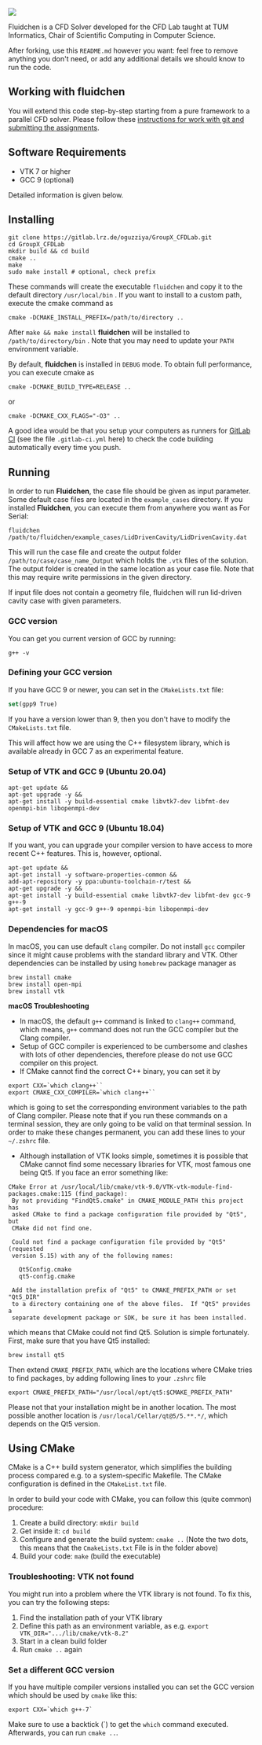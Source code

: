 ![](FluidchenLogo.png)

Fluidchen is a CFD Solver developed for the CFD Lab taught at TUM Informatics, Chair of Scientific Computing in Computer Science.

After forking, use this `README.md` however you want: feel free to remove anything you don't need,
or add any additional details we should know to run the code.

## Working with fluidchen

You will extend this code step-by-step starting from a pure framework to a parallel CFD solver. Please follow these [instructions for work with git and submitting the assignments](docs/first-steps.md).

## Software Requirements

* VTK 7 or higher
* GCC 9 (optional)
  
Detailed information is given below.

## Installing

```shell
git clone https://gitlab.lrz.de/oguzziya/GroupX_CFDLab.git
cd GroupX_CFDLab
mkdir build && cd build
cmake ..
make
sudo make install # optional, check prefix
```

These commands will create the executable `fluidchen` and copy it to the default directory `/usr/local/bin` . If you want to install to a custom path, execute the cmake command as

```shell
cmake -DCMAKE_INSTALL_PREFIX=/path/to/directory ..
```

After `make && make install` **fluidchen** will be installed to `/path/to/directory/bin` . Note that you may need to update your `PATH` environment variable.

By default, **fluidchen** is installed in `DEBUG` mode. To obtain full performance, you can execute cmake as

```shell
cmake -DCMAKE_BUILD_TYPE=RELEASE ..
```

or

```shell
cmake -DCMAKE_CXX_FLAGS="-O3" ..
```

A good idea would be that you setup your computers as runners for [GitLab CI](https://docs.gitlab.com/ee/ci/)
(see the file `.gitlab-ci.yml` here) to check the code building automatically every time you push.

## Running

In order to run **Fluidchen**, the case file should be given as input parameter. Some default case files are located in the `example_cases` directory. If you installed **Fluidchen**, you can execute them from anywhere you want as
For Serial:

```shell
fluidchen /path/to/fluidchen/example_cases/LidDrivenCavity/LidDrivenCavity.dat
```

This will run the case file and create the output folder `/path/to/case/case_name_Output` which holds the `.vtk` files of the solution. The output folder is created in the same location as your case file. Note that this may require write permissions in the given directory.

If input file does not contain a geometry file, fluidchen will run lid-driven cavity case with given parameters.

### GCC version

You can get you current version of GCC by running:

```shell
g++ -v
```

### Defining your GCC version

If you have GCC 9 or newer, you can set in the `CMakeLists.txt` file:

```cmake
set(gpp9 True)
```

If you have a version lower than 9, then you don't have to modify the `CMakeLists.txt` file.

This will affect how we are using the C++ filesystem library, which is available already in GCC 7 as an experimental feature.

### Setup of VTK and GCC 9 (Ubuntu **20.04**)

```shell
apt-get update &&
apt-get upgrade -y &&
apt-get install -y build-essential cmake libvtk7-dev libfmt-dev openmpi-bin libopenmpi-dev
```

### Setup of VTK and GCC 9 (Ubuntu **18.04**)

If you want, you can upgrade your compiler version to have access to more recent C++ features.
This is, however, optional.

```shell
apt-get update &&
apt-get install -y software-properties-common &&
add-apt-repository -y ppa:ubuntu-toolchain-r/test &&
apt-get upgrade -y &&
apt-get install -y build-essential cmake libvtk7-dev libfmt-dev gcc-9 g++-9 
apt-get install -y gcc-9 g++-9 openmpi-bin libopenmpi-dev
```

### Dependencies for macOS

In macOS, you can use default `clang` compiler. Do not install `gcc` compiler since it might cause problems with the standard library and VTK. Other dependencies can be installed by using `homebrew` package manager as

```shell
brew install cmake
brew install open-mpi
brew install vtk
```

**macOS Troubleshooting**
- In macOS, the default `g++` command is linked to `clang++` command, which means, `g++` command does not run the GCC compiler but the Clang compiler. 
- Setup of GCC compiler is experienced to be cumbersome and clashes with lots of other dependencies, therefore please do not use GCC compiler on this project.
- If CMake cannot find the correct C++ binary, you can set it by
```
export CXX=`which clang++``
export CMAKE_CXX_COMPILER=`which clang++``
```
which is going to set the corresponding environment variables to the path of Clang compiler. Please note that if you run these commands on a terminal session, they are only going to be valid on that terminal session. In order to make these changes permanent, you can add these lines to your `~/.zshrc` file.
- Although installation of VTK looks simple, sometimes it is possible that CMake cannot find some necessary libraries for VTK, most famous one being Qt5. If you face an error something like:
```
CMake Error at /usr/local/lib/cmake/vtk-9.0/VTK-vtk-module-find-packages.cmake:115 (find_package):
 By not providing "FindQt5.cmake" in CMAKE_MODULE_PATH this project has
 asked CMake to find a package configuration file provided by "Qt5", but
 CMake did not find one.

 Could not find a package configuration file provided by "Qt5" (requested
 version 5.15) with any of the following names:

   Qt5Config.cmake
   qt5-config.cmake

 Add the installation prefix of "Qt5" to CMAKE_PREFIX_PATH or set "Qt5_DIR"
 to a directory containing one of the above files.  If "Qt5" provides a
 separate development package or SDK, be sure it has been installed.

```
which means that CMake could not find Qt5. Solution is simple fortunately. First, make sure that you have Qt5 installed:
```
brew install qt5
```
Then extend `CMAKE_PREFIX_PATH`, which are the locations where CMake tries to find packages, by adding following lines to your `.zshrc` file
```
export CMAKE_PREFIX_PATH="/usr/local/opt/qt5:$CMAKE_PREFIX_PATH"
```
Please not that your installation might be in another location. The most possible another location is `/usr/local/Cellar/qt@5/5.**.*/`, which depends on the Qt5 version. 

## Using CMake

CMake is a C++ build system generator, which simplifies the building process compared e.g. to a system-specific Makefile. The CMake configuration is defined in the `CMakeList.txt` file.

In order to build your code with CMake, you can follow this (quite common) procedure:

1. Create a build directory: `mkdir build`
2. Get inside it: `cd build`
3. Configure and generate the build system: `cmake ..` (Note the two dots, this means that the `CmakeLists.txt` File is in the folder above)
4. Build your code: `make` (build the executable)

### Troubleshooting: VTK not found

You might run into a problem where the VTK library is not found. To fix this, you can try the following steps:

1. Find the installation path of your VTK library 
2. Define this path as an environment variable, as e.g. `export VTK_DIR=".../lib/cmake/vtk-8.2"`
3. Start in a clean build folder
4. Run `cmake ..` again

### Set a different GCC version

If you have multiple compiler versions installed you can set the GCC version which should be used by `cmake` like this:

```shell
export CXX=`which g++-7`
```

Make sure to use a backtick (\`) to get the `which` command executed. Afterwards, you can run `cmake ..`.
